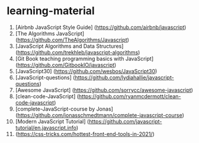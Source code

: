 # learning-material

1. [Airbnb JavaScript Style Guide] (https://github.com/airbnb/javascript)
2. [The Algorithms JavaScript] (https://github.com/TheAlgorithms/Javascript)
3. [JavaScript Algorithms and Data Structures] (https://github.com/trekhleb/javascript-algorithms)
4. [Git Book teaching programming basics with JavaScript] (https://github.com/GitbookIO/javascript)
5. [JavaScript30] (https://github.com/wesbos/JavaScript30)
6. [JavaScript-questions] (https://github.com/lydiahallie/javascript-questions)
7. [Awesome JavaScript] (https://github.com/sorrycc/awesome-javascript)
8. [clean-code-JavaScript] (https://github.com/ryanmcdermott/clean-code-javascript)
9. [complete-JavaScript-course by Jonas] (https://github.com/jonasschmedtmann/complete-javascript-course)
10. [Modern JavaScript Tutorial] (https://github.com/javascript-tutorial/en.javascript.info)
11. (https://css-tricks.com/hottest-front-end-tools-in-2021/)
